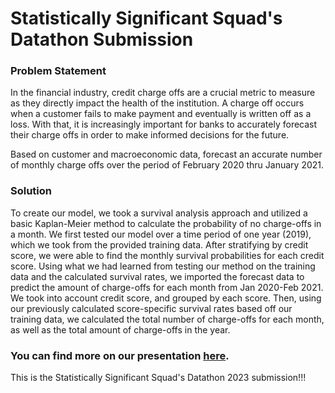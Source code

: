 # Statistically Significant Squad's Datathon Submission

### Problem Statement

In the financial industry, credit charge offs are a crucial metric to measure as they directly impact the health of the institution. A charge off occurs when a customer fails to make payment and eventually is written off as a loss. With that, it is increasingly important for banks to accurately forecast their charge offs in order to make informed decisions for the future.

Based on customer and macroeconomic data, forecast an accurate number of monthly charge offs over the period of February 2020 thru January 2021.

### Solution

To create our model, we took a survival analysis approach and utilized a basic Kaplan-Meier method to calculate the probability of no charge-offs in a month. We first tested our model over a time period of one year (2019), which we took from the provided training data. After stratifying by credit score, we were able to find the monthly survival probabilities for each credit score. Using what we had learned from testing our method on the training data and the calculated survival rates, we imported the forecast data to predict the amount of charge-offs for each month from Jan 2020-Feb 2021. We took into account credit score, and grouped by each score. Then, using our previously calculated score-specific survival rates based off our training data, we calculated the total number of charge-offs for each month, as well as the total amount of charge-offs in the year. 

### You can find more on our presentation [here](https://docs.google.com/presentation/d/1YLJwrh1emreDT9Y2ZghzMV_a2FkhC2q668_Oh5PBX_c/edit?usp=sharing).

This is the Statistically Significant Squad's Datathon 2023 submission!!!
